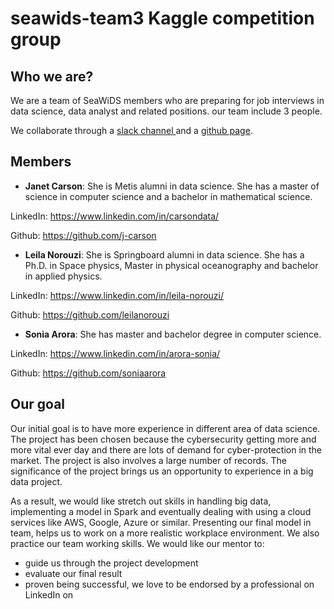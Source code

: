
# seawids-team3 Kaggle competition group
## Who we are?
We are a team of SeaWiDS members who are preparing for job interviews in data science, data analyst and related positions. 
our team include 3 people. 

We collaborate through a [ slack channel ](https://women-ds-seattle.slack.com/messages/GJEQ1A1B2/convo/GJEQ1A1B2-1557259959.001200/) and a [github page](https://github.com/seawids-team3).
## Members
* **Janet Carson**: She is Metis alumni in data science. She has a master of science in computer science and a bachelor in mathematical science.

LinkedIn: https://www.linkedin.com/in/carsondata/

Github: https://github.com/j-carson

* **Leila Norouzi**: She is Springboard alumni in data science. She has a Ph.D. in Space physics, Master in physical oceanography and bachelor in applied physics. 

LinkedIn: https://www.linkedin.com/in/leila-norouzi/

Github: https://github.com/leilanorouzi

* **Sonia Arora**: She has master and bachelor degree in computer science. 

LinkedIn: https://www.linkedin.com/in/arora-sonia/

Github: https://github.com/soniaarora

## Our goal
Our initial goal is to have more experience in different area of data science.  The project has been chosen because the cybersecurity getting more and more vital ever day and there are lots of demand for cyber-protection in the market. The project is also involves a large number of records. The significance of the project brings us an opportunity to experience in a big data project. 

As a result, we would like stretch out skills in handling big data, implementing a model in Spark and eventually dealing with using a cloud services like AWS, Google, Azure or similar. 
Presenting our final model in team, helps us to work on a more realistic workplace environment. We also practice our team working skills. 
We would like our mentor to:
- guide us through the project development
- evaluate our final result 
- proven being successful, we love to be endorsed by a professional on LinkedIn on





